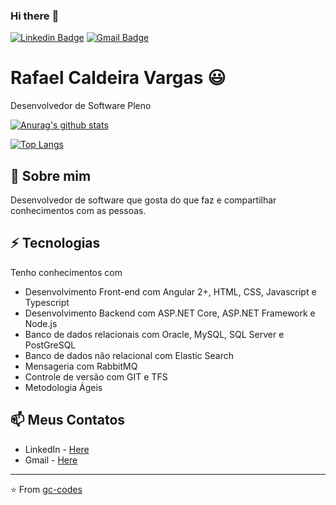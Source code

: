 ### Hi there :wave:
[![Linkedin Badge](https://img.shields.io/badge/-rafael&#8208;cvargas-blue?style=flat-square&logo=Linkedin&logoColor=white&link=https://www.linkedin.com/in/rafael-cvargas/)](https://www.linkedin.com/in/rafael-cvargas/)
[![Gmail Badge](https://img.shields.io/badge/-rafaelvargas2@gmail.com-c14438?style=flat-square&logo=Gmail&logoColor=white&link=mailto:rafaelvargas2@gmail.com)](mailto:rafaelvargas2@gmail.com)

# Rafael Caldeira Vargas :smiley:
Desenvolvedor de Software Pleno

[![Anurag's github stats](https://github-readme-stats.vercel.app/api?username=rafaelcvargas&count_private=true)](https://github.com/anuraghazra/github-readme-stats)

[![Top Langs](https://github-readme-stats.vercel.app/api/top-langs/?username=rafaelcvargas)](https://github.com/anuraghazra/github-readme-stats)

## :monocle_face: Sobre mim
Desenvolvedor de software que gosta do que faz e compartilhar conhecimentos com as pessoas.

## :zap: Tecnologias
Tenho conhecimentos com 
- Desenvolvimento Front-end com Angular 2+, HTML, CSS, Javascript e Typescript
- Desenvolvimento Backend com ASP.NET Core, ASP.NET Framework e Node.js
- Banco de dados relacionais com Oracle, MySQL, SQL Server e PostGreSQL
- Banco de dados não relacional com Elastic Search
- Mensageria com RabbitMQ
- Controle de versão com GIT e TFS
- Metodologia Ágeis

## :mailbox: Meus Contatos
- LinkedIn - [Here](https://www.linkedin.com/in/rafael-cvargas/)
- Gmail - [Here](mailto:rafaelvargas2@gmail.com)


---
⭐️ From [gc-codes](https://github.com/gc-codes)
